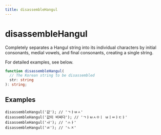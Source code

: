 ```yaml
---
title: disassembleHangul
---
```


# disassembleHangul

Completely separates a Hangul string into its individual characters by initial consonants, medial vowels, and final consonants, creating a single string.

For detailed examples, see below.

```typescript
function disassembleHangul(
  // The Korean string to be disassembled
  str: string
): string;
```

## Examples

```tsx
disassembleHangul('값'); // 'ㄱㅏㅂㅅ'
disassembleHangul('값이 비싸다'); // 'ㄱㅏㅂㅅㅇㅣ ㅂㅣㅆㅏㄷㅏ'
disassembleHangul('ㅘ'); // 'ㅗㅏ'
disassembleHangul('ㄵ'); // 'ㄴㅈ'
```
